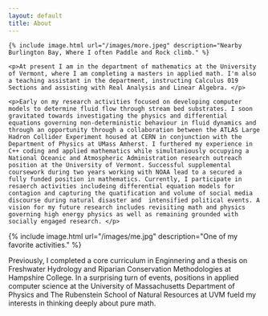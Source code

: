 ```yaml
---
layout: default
title: About
---
```

<div class="about">
    
    {% include image.html url="/images/more.jpeg" description="Nearby Burlington Bay, Where I often Paddle and Rock climb." %}
    
    <p>At present I am in the department of mathematics at the University of Vermont, where I am completing a masters in applied math. I'm also a teaching assistant in the department, instructing Calculus 019 Sections and assisting with Real Analysis and Linear Algebra. </p> 
    
    <p>Early on my research activities focused on developing computer models to determine fluid flow through stream bed substrates. I soon gravitated towards investigating the physics and differential equations governing non-deterministic behaviour in fluid dynamics and through an opportunity through a collaboration between the ATLAS Large Hadron Collider Experiment housed at CERN in conjunction with the Department of Physics at UMass Amherst. I furthered my experience in C++ coding and applied mathematics while simultaniously occupying a National Oceanic and Atmospheric Administration research outreach position at the University of Vermont. Successful supplemental coursework during two years working with NOAA lead to a secured a fully funded position in mathematics. Currently, I participate in resaerch activities includeing differential equation models for contagion and capturing the quatification and volume of social media discourse during natural disaster and  intensified political events. A vision for my future research includes revisiting math and physics governing high energy physics as well as remaining grounded with socially engaged research. </p> 

{% include image.html url="/images/me.jpg" description="One of my favorite activities." %}


<p markdown="1">Previously, I completed a core curriculum in Enginnering and a thesis on Freshwater Hydrology and Riparian Conservation Methodologies at Hampshire College. In a surprising turn of events, positions in applied computer science at the University of Massachusetts Department of Physics and The Rubenstein School of Natural Resources at UVM fueld my interests in thinking deeply about pure math.   
</p>
